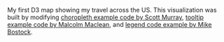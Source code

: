 My first D3 map showing my travel across the US. This visualization was built by modifying [choropleth example code by Scott Murray](https://github.com/alignedleft/d3-book/blob/master/chapter_12/05_choropleth.html), [tooltip example code by Malcolm Maclean](http://www.d3noob.org/2013/01/adding-tooltips-to-d3js-graph.html), and [legend code example by Mike Bostock](http://bl.ocks.org/mbostock/3888852). 